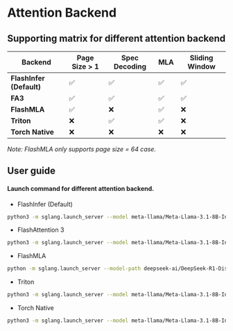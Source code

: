 # Attention Backend

## Supporting matrix for different attention backend

| **Backend**              | **Page Size > 1** | **Spec Decoding** | **MLA** | **Sliding Window** |
|--------------------------|-------------------|-------------------|--------|--------------------|
| **FlashInfer (Default)** | ✅                | ✅                | ✅     | ✅                 |
| **FA3**                  | ✅                | ✅                | ✅     | ✅                 |
| **FlashMLA**             | ✅                | ❌                | ✅     | ❌                 |
| **Triton**               | ❌                | ✅                | ✅     | ❌                 |
| **Torch Native**         | ❌                | ❌                | ❌     | ❌                 |

*Note: FlashMLA only supports page size = 64 case.*

## User guide

#### Launch command for different attention backend.

- FlashInfer (Default)
```bash
python3 -m sglang.launch_server --model meta-llama/Meta-Llama-3.1-8B-Instruct
```

- FlashAttention 3
```bash
python3 -m sglang.launch_server --model meta-llama/Meta-Llama-3.1-8B-Instruct --attention-backend fa3
```

- FlashMLA
```bash
python -m sglang.launch_server --model-path deepseek-ai/DeepSeek-R1-Distill-Qwen-7B --enable-flashmla
```

- Triton
```bash
python3 -m sglang.launch_server --model meta-llama/Meta-Llama-3.1-8B-Instruct --attention-backend triton
```

- Torch Native
```bash
python3 -m sglang.launch_server --model meta-llama/Meta-Llama-3.1-8B-Instruct --attention-backend torch_native
```

